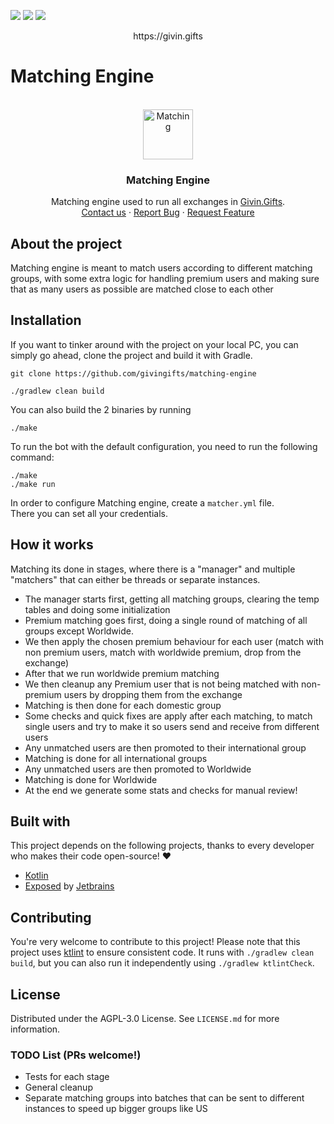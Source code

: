 <!-- shields -->
[![](https://img.shields.io/github/issues/givingifts/matching-engine)](https://github.com/givingifts/matching-engine/issues)
[![](https://img.shields.io/github/stars/givingifts/matching-engine)](https://github.com/givingifts/matching-engine/stargazers)
[![](https://img.shields.io/github/license/givingifts/matching-engine)](https://github.com/givingifts/matching-engine/blob/master/LICENSE)  
<div align="center">
  https://givin.gifts
</div>

# Matching Engine

<!-- PROJECT LOGO -->
<br/>
<div align="center">
  <a href="https://givin.gifts/">
    <img src="https://cdn.givin.gifts/assets/logo.png" alt="Matching" width="80" height="80">
  </a>

  <h3>Matching Engine</h3>

  <p>
    Matching engine used to run all exchanges in <a href="https://givin.gifts/">Givin.Gifts</a>.
    <br/>
    <a href="https://givin.gifts/contact">Contact us</a>
    ·
    <a href="https://github.com/givingifts/matching-engine">Report Bug</a>
    ·
    <a href="https://github.com/givingifts/matching-engine">Request Feature</a>
  </p>
</div>

## About the project
Matching engine is meant to match users according to different matching groups, with some extra logic for handling premium users and making sure that as many users as possible are matched close to each other
## Installation

If you want to tinker around with the project on your local PC, you can simply go ahead, clone the project and build it with Gradle.

```
git clone https://github.com/givingifts/matching-engine
```

```
./gradlew clean build
```

You can also build the 2 binaries by running

```
./make
```

To run the bot with the default configuration, you need to run the following command:
```
./make
./make run
```

In order to configure Matching engine, create a `matcher.yml` file.   
There you can set all your credentials.

## How it works
Matching its done in stages, where there is a "manager" and multiple "matchers" that can either be threads or separate instances.  
- The manager starts first, getting all matching groups, clearing the temp tables and doing some initialization  
- Premium matching goes first, doing a single round of matching of all groups except Worldwide.  
- We then apply the chosen premium behaviour for each user (match with non premium users, match with worldwide premium, drop from the exchange)
- After that we run worldwide premium matching
- We then cleanup any Premium user that is not being matched with non-premium users by dropping them from the exchange
- Matching is then done for each domestic group
- Some checks and quick fixes are apply after each matching, to match single users and try to make it so users send and receive from different users
- Any unmatched users are then promoted to their international group
- Matching is done for all international groups
- Any unmatched users are then promoted to Worldwide
- Matching is done for Worldwide
- At the end we generate some stats and checks for manual review!

## Built with

This project depends on the following projects, thanks to every developer who makes their code open-source! :heart:

- [Kotlin](https://kotlinlang.org/)
- [Exposed](https://github.com/JetBrains/Exposed) by [Jetbrains](https://github.com/JetBrains/)

## Contributing

You're very welcome to contribute to this project! Please note that this project uses [ktlint](https://github.com/pinterest/ktlint) to ensure consistent code.
It runs with `./gradlew clean build`, but you can also run it independently using `./gradlew ktlintCheck`.

## License

Distributed under the  AGPL-3.0 License. See `LICENSE.md` for more information.

### TODO List (PRs welcome!)
- Tests for each stage
- General cleanup
- Separate matching groups into batches that can be sent to different instances to speed up bigger groups like US
